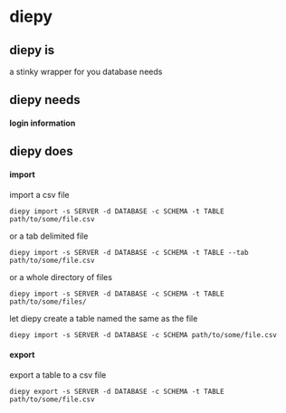 diepy
=====

## diepy is

a stinky wrapper for you database needs

## diepy needs

#### login information

## diepy does

#### import

import a csv file

	diepy import -s SERVER -d DATABASE -c SCHEMA -t TABLE path/to/some/file.csv

or a tab delimited file

	diepy import -s SERVER -d DATABASE -c SCHEMA -t TABLE --tab path/to/some/file.csv

or a whole directory of files

	diepy import -s SERVER -d DATABASE -c SCHEMA -t TABLE path/to/some/files/

let diepy create a table named the same as the file

	diepy import -s SERVER -d DATABASE -c SCHEMA path/to/some/file.csv

#### export

export a table to a csv file

	diepy export -s SERVER -d DATABASE -c SCHEMA -t TABLE path/to/some/file.csv



